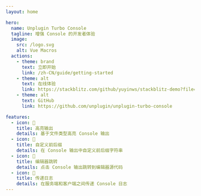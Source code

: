 ```yaml
---
layout: home

hero:
  name: Unplugin Turbo Console
  tagline: 增强 Console 的开发者体验
  image:
    src: /logo.svg
    alt: Vue Macros
  actions:
    - theme: brand
      text: 立即开始
      link: /zh-CN/guide/getting-started
    - theme: alt
      text: 在线体验
      link: https://stackblitz.com/github/yuyinws/stackblitz-demo?file=src%2FApp.vue
    - theme: alt
      text: GitHub
      link: https://github.com/unplugin/unplugin-turbo-console

features:
  - icon: 🎨
    title: 高亮输出
    details: 基于文件类型高亮 Console 输出
  - icon: 📝
    title: 自定义前后缀
    details: 在 Console 输出中自定义前后缀字符串
  - icon: 🔦
    title: 编辑器跳转
    details: 点击 Console 输出跳转到编辑器源代码
  - icon: 🚚
    title: 传递日志
    details: 在服务端和客户端之间传递 Console 日志
---
```

